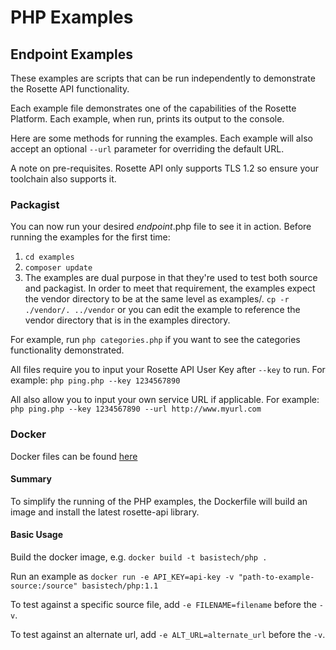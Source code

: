 PHP Examples
============

## Endpoint Examples ##
These examples are scripts that can be run independently to demonstrate the Rosette API functionality.

Each example file demonstrates one of the capabilities of the Rosette Platform. Each example, when run, prints its output to the console.

Here are some methods for running the examples.  Each example will also accept an optional `--url` parameter for
overriding the default URL.

A note on pre-requisites.  Rosette API only supports TLS 1.2 so ensure your toolchain also supports it.

### Packagist ###
You can now run your desired _endpoint_.php file to see it in action.  Before running the examples
for the first time:

1. ```cd examples```
2. ```composer update```
3. The examples are dual purpose in that they're used to test both source and packagist. In order to meet that requirement, the examples expect the vendor directory to be at the same level as examples/.
```cp -r ./vendor/. ../vendor``` or you can edit the example to reference the vendor directory that is in the examples directory.

For example, run `php categories.php` if you want to see the categories functionality demonstrated.

All files require you to input your Rosette API User Key after `--key` to run.
For example: `php ping.php --key 1234567890`

All also allow you to input your own service URL if applicable.
For example: `php ping.php --key 1234567890 --url http://www.myurl.com`

### Docker ###
Docker files can be found [here](https://github.com/rosette-api/docker/tree/develop/examples/docker)

#### Summary
To simplify the running of the PHP examples, the Dockerfile will build an image and install the latest rosette-api library.

#### Basic Usage
Build the docker image, e.g. `docker build -t basistech/php .`

Run an example as `docker run -e API_KEY=api-key -v "path-to-example-source:/source" basistech/php:1.1`

To test against a specific source file, add `-e FILENAME=filename` before the `-v`.

To test against an alternate url, add `-e ALT_URL=alternate_url` before the `-v`.
